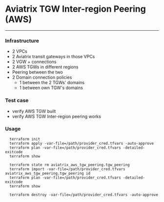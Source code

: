 # Aviatrix TGW Inter-region Peering (AWS)

---

### Infrastructure
- 2 VPCs
- 2 Aviatrix transit gateways in those VPCs
- 2 VGW + connections
- 2 AWS TGWs in different regions
- Peering between the two
- 2 Domain connection policies
  - 1 between the 2 TGWs' domains
  - 1 between own TGW's domains

### Test case
- verify AWS TGW built
- verify AWS TGW Inter-region peering works


### Usage
```
  terraform init
  terraform apply -var-file=/path/provider_cred.tfvars -auto-approve
  terraform plan -var-file=/path/provider_cred.tfvars -detailed-exitcode
  terraform show

  terraform state rm aviatrix_aws_tgw_peering.tgw_peering
  terraform import -var-file=/path/provider_cred.tfvars aviatrix_aws_tgw_peering.tgw_peering id
  terraform plan -var-file=/path/provider_cred.tfvars -detailed-exitcode
  terraform show

  terraform destroy -var-file=/path/provider_cred.tfvars -auto-approve
```
